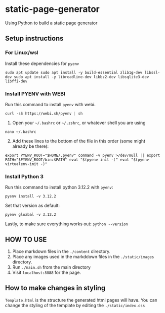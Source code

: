 # static-page-generator
Using Python to build a static page generator

## Setup instructions
### For Linux/wsl

Install these dependencies for `pyenv`

`
sudo apt update
sudo apt install -y build-essential zlib1g-dev libssl-dev
sudo apt install -y libreadline-dev libbz2-dev libsqlite3-dev libffi-dev
`

### Install PYENV with WEBI

Run this command to install `pyenv` with webi.

`
curl -sS https://webi.sh/pyenv | sh
`

1. Open your `~/.bashrc` or `~/.zshrc`, or whatever shell you are using 

`nano ~/.bashrc`

2. Add these lines to the bottom of the file in this order (some might already be there):

`
export PYENV_ROOT="$HOME/.pyenv"
command -v pyenv >/dev/null || export PATH="$PYENV_ROOT/bin:$PATH"
eval "$(pyenv init -)"
eval "$(pyenv virtualenv-init -)"
`

### Install Python 3
Run this command to install python 3.12.2 with `pyenv`:

`
pyenv install -v 3.12.2
`

Set that version as default:

`
pyenv gloabal -v 3.12.2
`

Lastly, to make sure everything works out:
`
python --version
`

## HOW TO USE

1. Place markdown files in the `./content` directory.
2. Place any images used in the markddown files in the `./static/images` directory.
3. Run `./main.sh` from the main directory
4. Visit `localhost:8888` for the page.

## How to make changes in styling

`Template.html` is the structure the generated html pages will have.
You can change the styling of the template by editing the `./static/index.css`